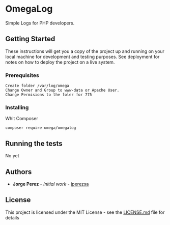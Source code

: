 # OmegaLog

Simple Logs for PHP developers.

## Getting Started

These instructions will get you a copy of the project up and running on your local machine for development and testing purposes. See deployment for notes on how to deploy the project on a live system.

### Prerequisites

```
Create folder /var/log/omega
Change Owner and Group to www-data or Apache User.
Change Permisions to the foler for 775
```

### Installing

Whit Composer
```
composer require omega/omegalog
```



## Running the tests

No yet


## Authors

* **Jorge Perez** - *Initial work* - [jperezsa](https://github.com/jperezsa)


## License

This project is licensed under the MIT License - see the [LICENSE.md](LICENSE.md) file for details

